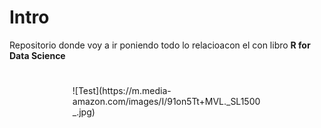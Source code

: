 # Intro
Repositorio donde voy a ir poniendo todo lo relacioacon el con libro **R for Data Science**

# 
<div style="width:60%; margin:auto;">
  ![Test](https://m.media-amazon.com/images/I/91on5Tt+MVL._SL1500_.jpg)
</div>
